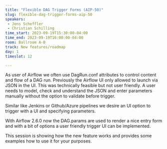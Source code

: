 ```yaml
---
title: "Flexible DAG Trigger Forms (AIP-50)"
slug: flexible-dag-trigger-forms-aip-50
speakers:
 - Jens Scheffler
 - Christian Schilling
time_start: 2023-09-19T15:30:00-04:00
time_end: 2023-09-19T16:00:00-04:00
room: Ballroom A-B
track: New features/roadmap
day: 1
timeslot: 12

---
```


As user of Airflow we often use DagRun.conf attributes to control content and flow of a DAG run. Previously the Airflow UI only allowed to launch via JSON in the UI. This was technically feasible but not user friendly. A user needs to model, check and understand the JSON and enter parameters manually without the option to validate before trigger.
 
 
 
 Similar like Jenkins or Github/Azure pipelines we desire an UI option to trigger with a UI and specifying parameters.
 
 
 
 With Airflow 2.6.0 now the DAG.params are used to render a nice entry form and with a bit of options a user friendly trigger UI can be implemented.
 
 
 
 This session is showing how the new feature works and provides some examples how to use it for your purposes.